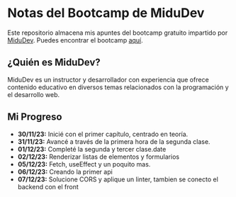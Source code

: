 # Notas del Bootcamp de MiduDev

Este repositorio almacena mis apuntes del bootcamp gratuito impartido por [MiduDev](https://www.youtube.com/c/Midudev). Puedes encontrar el bootcamp [aquí](https://www.youtube.com/watch?v=wTpuKOhGfJE&list=PLV8x_i1fqBw0Kn_fBIZTa3wS_VZAqddX7&index=1&pp=iAQB).

## ¿Quién es MiduDev?

MiduDev es un instructor y desarrollador con experiencia que ofrece contenido educativo en diversos temas relacionados con la programación y el desarrollo web.

## Mi Progreso

- **30/11/23:** Inicié con el primer capítulo, centrado en teoría.
- **31/11/23:** Avancé a través de la primera hora de la segunda clase.
- **01/12/23:** Completé la segunda y tercer clase.date
- **02/12/23:** Renderizar listas de elementos y formularios 
- **05/12/23:** Fetch, useEffect y un poquito mas.
- **06/12/23:** Creando la primer api
- **07/12/23:** Solucione CORS y aplique un linter, tambien se conecto el backend con el front
